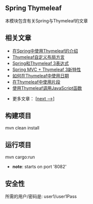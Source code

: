 ## Spring Thymeleaf

本模块包含有关Spring与Thymeleaf的文章

## 相关文章

+ [在Spring中使用Thymeleaf的介绍](http://tu-yucheng.github.io/springweb/2023/05/19/thymeleaf-in-spring-mvc.html)
+ [Thymeleaf自定义布局方言](http://tu-yucheng.github.io/springweb/2023/05/19/thymeleaf-spring-layouts.html)
+ [Spring和Thymeleaf 3表达式](http://tu-yucheng.github.io/springweb/2023/05/19/spring-thymeleaf-3-expressions.html)
+ [Spring MVC + Thymeleaf 3新特性](http://tu-yucheng.github.io/springweb/2023/05/19/spring-thymeleaf-3.html)
+ [如何在Thymeleaf中使用日期](http://tu-yucheng.github.io/springweb/2023/05/19/dates-in-thymeleaf.html)
+ [在Thymeleaf中使用片段](http://tu-yucheng.github.io/springweb/2023/05/19/spring-thymeleaf-fragments.html)
+ [使用Thymeleaf调用JavaScript函数](http://tu-yucheng.github.io/springweb/2023/05/19/thymeleaf-js-function-call.html)

- 更多文章： [[next -->]](../spring-thymeleaf-2/README.md)

## 构建项目

mvn clean install

## 运行项目

mvn cargo:run

- **note**: starts on port '8082'

## 安全性

所需的用户/密码是: user1/user1Pass